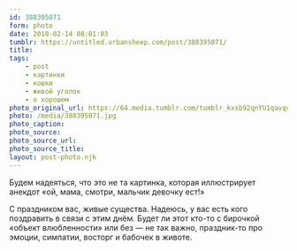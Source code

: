 ```yaml
---
id: 388395071
form: photo
date: 2010-02-14 08:01:03
tumblr: https://untitled.urbansheep.com/post/388395071/
title:
tags:
    - post
    - картинки
    - кошки
    - живой уголок
    - о хорошем
photo_original_url: https://64.media.tumblr.com/tumblr_kxsb92qnYU1qavqc9o1_500.jpg
photo: /media/388395071.jpg
photo_caption: 
photo_source:
photo_source_url:
photo_source_title:
layout: post-photo.njk
---
```


<p>Будем надеяться, что это не та картинка, которая иллюстрирует анекдот «ой, мама, смотри, мальчик девочку ест!»</p>

<p>C праздником вас, живые существа. Надеюсь, у вас есть кого поздравить в связи с этим днём. Будет ли этот кто-то с бирочкой «объект влюбленности» или без — не так важно, праздник-то про эмоции, симпатии, восторг и бабочек в животе.</p>

